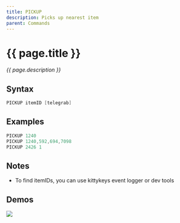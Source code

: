 ```yaml
---
title: PICKUP
description: Picks up nearest item
parent: Commands
---
```


# {{ page.title }}

_{{ page.description }}_

## Syntax

```java
PICKUP itemID [telegrab] 
```

## Examples

```java
PICKUP 1240
PICKUP 1240,592,694,7098
PICKUP 2426 1
```

## Notes

- To find itemIDs, you can use kittykeys event logger or dev tools

## Demos

![](N/A)

